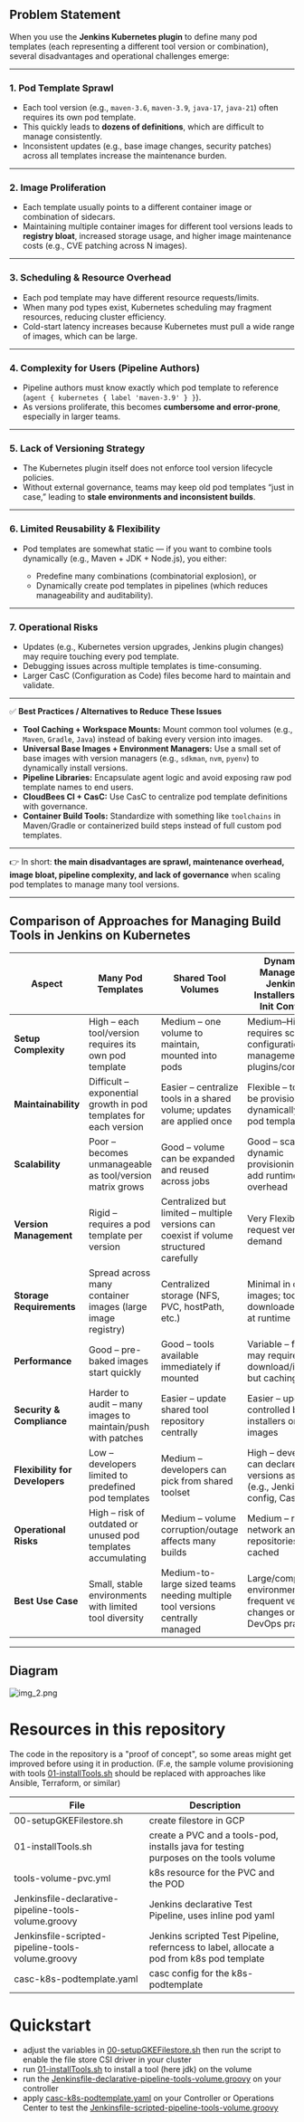 ## Problem Statement

When you use the **Jenkins Kubernetes plugin** to define many pod templates (each representing a different tool version or combination), several disadvantages and operational challenges emerge:

---

### **1. Pod Template Sprawl**

* Each tool version (e.g., `maven-3.6`, `maven-3.9`, `java-17`, `java-21`) often requires its own pod template.
* This quickly leads to **dozens of definitions**, which are difficult to manage consistently.
* Inconsistent updates (e.g., base image changes, security patches) across all templates increase the maintenance burden.

---

### **2. Image Proliferation**

* Each template usually points to a different container image or combination of sidecars.
* Maintaining multiple container images for different tool versions leads to **registry bloat**, increased storage usage, and higher image maintenance costs (e.g., CVE patching across N images).

---

### **3. Scheduling & Resource Overhead**

* Each pod template may have different resource requests/limits.
* When many pod types exist, Kubernetes scheduling may fragment resources, reducing cluster efficiency.
* Cold-start latency increases because Kubernetes must pull a wide range of images, which can be large.

---

### **4. Complexity for Users (Pipeline Authors)**

* Pipeline authors must know exactly which pod template to reference (`agent { kubernetes { label 'maven-3.9' } }`).
* As versions proliferate, this becomes **cumbersome and error-prone**, especially in larger teams.

---

### **5. Lack of Versioning Strategy**

* The Kubernetes plugin itself does not enforce tool version lifecycle policies.
* Without external governance, teams may keep old pod templates “just in case,” leading to **stale environments and inconsistent builds**.

---

### **6. Limited Reusability & Flexibility**

* Pod templates are somewhat static — if you want to combine tools dynamically (e.g., Maven + JDK + Node.js), you either:

  * Predefine many combinations (combinatorial explosion), or
  * Dynamically create pod templates in pipelines (which reduces manageability and auditability).

---

### **7. Operational Risks**

* Updates (e.g., Kubernetes version upgrades, Jenkins plugin changes) may require touching every pod template.
* Debugging issues across multiple templates is time-consuming.
* Larger CasC (Configuration as Code) files become hard to maintain and validate.

---

✅ **Best Practices / Alternatives to Reduce These Issues**

* **Tool Caching + Workspace Mounts:** Mount common tool volumes (e.g., `Maven`, `Gradle`, `Java`) instead of baking every version into images.
* **Universal Base Images + Environment Managers:** Use a small set of base images with version managers (e.g., `sdkman`, `nvm`, `pyenv`) to dynamically install versions.
* **Pipeline Libraries:** Encapsulate agent logic and avoid exposing raw pod template names to end users.
* **CloudBees CI + CasC:** Use CasC to centralize pod template definitions with governance.
* **Container Build Tools:** Standardize with something like `toolchains` in Maven/Gradle or containerized build steps instead of full custom pod templates.

---

👉 In short: **the main disadvantages are sprawl, maintenance overhead, image bloat, pipeline complexity, and lack of governance** when scaling pod templates to manage many tool versions.

---

## **Comparison of Approaches for Managing Build Tools in Jenkins on Kubernetes**


| Aspect                         | Many Pod Templates                                                | Shared Tool Volumes                                                                     | Dynamic Tool Managers (e.g., Jenkins Tool Installers, Custom Init Containers)             |
| ------------------------------ | ----------------------------------------------------------------- | --------------------------------------------------------------------------------------- | ----------------------------------------------------------------------------------------- |
| **Setup Complexity**           | High – each tool/version requires its own pod template           | Medium – one volume to maintain, mounted into pods                                     | Medium–High – requires scripting or configuration of tool management plugins/containers |
| **Maintainability**            | Difficult – exponential growth in pod templates for each version | Easier – centralize tools in a shared volume; updates are applied once                 | Flexible – tools can be provisioned dynamically without pod template sprawl              |
| **Scalability**                | Poor – becomes unmanageable as tool/version matrix grows         | Good – volume can be expanded and reused across jobs                                   | Good – scales with dynamic provisioning, but may add runtime overhead                    |
| **Version Management**         | Rigid – requires a pod template per version                      | Centralized but limited – multiple versions can coexist if volume structured carefully | Very Flexible – jobs request versions on demand                                          |
| **Storage Requirements**       | Spread across many container images (large image registry)        | Centralized storage (NFS, PVC, hostPath, etc.)                                          | Minimal in container images; tools downloaded/cached at runtime                           |
| **Performance**                | Good – pre-baked images start quickly                            | Good – tools available immediately if mounted                                          | Variable – first use may require download/installation, but caching mitigates            |
| **Security & Compliance**      | Harder to audit – many images to maintain/push with patches      | Easier – update shared tool repository centrally                                       | Easier – updates controlled by tool installers or base images                            |
| **Flexibility for Developers** | Low – developers limited to predefined pod templates             | Medium – developers can pick from shared toolset                                       | High – developers can declare tool versions as code (e.g., Jenkins tool config, CasC)    |
| **Operational Risks**          | High – risk of outdated or unused pod templates accumulating     | Medium – volume corruption/outage affects many builds                                  | Medium – relies on network and external repositories if not cached                       |
| **Best Use Case**              | Small, stable environments with limited tool diversity            | Medium-to-large sized teams needing multiple tool versions centrally managed           | Large/complex environments with frequent version changes or strict DevOps practices       |

---

## **Diagram**

![img_2.png](img_2.png)

# **Resources in this repository**

The code in the repository is a "proof of concept", so some areas might get improved before using it in production. (F.e, the sample volume provisioning with tools [01-installTools.sh](01-installTools.sh) should be replaced with approaches like Ansible, Terraform, or similar)


| File                                                 | Description                                                                               |  |
| ---------------------------------------------------- | ----------------------------------------------------------------------------------------- | - |
| 00-setupGKEFilestore.sh                              | create filestore in GCP                                                                   |  |
| 01-installTools.sh                                   | create a PVC and a tools-pod, installs java for testing purposes on the tools volume      |  |
| tools-volume-pvc.yml                                 | k8s resource for the PVC and the POD                                                      |  |
| Jenkinsfile-declarative-pipeline-tools-volume.groovy | Jenkins declarative Test Pipeline, uses inline pod yaml                                   |  |
| Jenkinsfile-scripted-pipeline-tools-volume.groovy    | Jenkins scripted Test Pipeline, referncess to label, allocate a pod from k8s pod template |  |
| casc-k8s-podtemplate.yaml                            | casc config for the k8s-podtemplate                                                       |  |

# **Quickstart**

* adjust the variables in [00-setupGKEFilestore.sh](00-setupGKEFilestore.sh) then run the script to enable the file store CSI driver in your cluster
* run [01-installTools.sh](01-installTools.sh) to install a tool (here jdk) on the volume
* run the [Jenkinsfile-declarative-pipeline-tools-volume.groovy](Jenkinsfile-declarative-pipeline-tools-volume.groovy) on your controller
* apply [casc-k8s-podtemplate.yaml](casc-k8s-podtemplate.yaml) on your Controller or Operations Center to test the [Jenkinsfile-scripted-pipeline-tools-volume.groovy](Jenkinsfile-scripted-pipeline-tools-volume.groovy)
